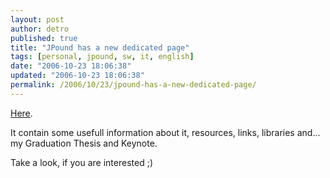 ```yaml
---
layout: post
author: detro
published: true
title: "JPound has a new dedicated page"
tags: [personal, jpound, sw, it, english]
date: "2006-10-23 18:06:38"
updated: "2006-10-23 18:06:38"
permalink: /2006/10/23/jpound-has-a-new-dedicated-page/
---
```


<a href="http://www.detronizator.org/outputs/jpound/">Here</a>.

It contain some usefull information about it, resources, links, libraries and... my Graduation Thesis and Keynote.

Take a look, if you are interested ;)
